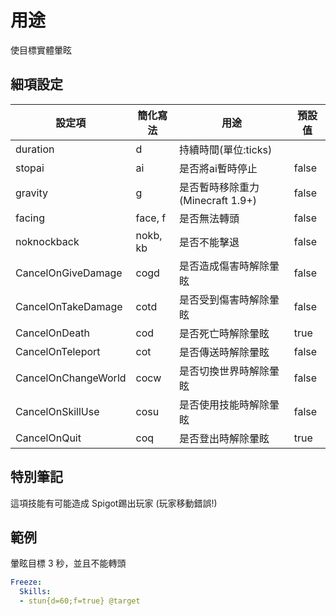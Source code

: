用途
==============

使目標實體暈眩

細項設定
----------

| 設定項 | 簡化寫法 | 用途 | 預設值 |
|---------------------|---------|--------------------------------------------------------------------------------------------------------------|---------------|
| duration| d   | 持續時間(單位:ticks) |   |
| stopai  | ai  | 是否將ai暫時停止| false |
| gravity | g   | 是否暫時移除重力 (Minecraft 1.9+) | false |
| facing  | face, f | 是否無法轉頭| false |
| noknockback | nokb, kb | 是否不能擊退| false |
| CancelOnGiveDamage  | cogd| 是否造成傷害時解除暈眩| false |
| CancelOnTakeDamage  | cotd| 是否受到傷害時解除暈眩  | false |
| CancelOnDeath   | cod | 是否死亡時解除暈眩 | true  |
| CancelOnTeleport| cot | 是否傳送時解除暈眩 | false |
| CancelOnChangeWorld | cocw| 是否切換世界時解除暈眩 | false |
| CancelOnSkillUse| cosu| 是否使用技能時解除暈眩  | false |
| CancelOnQuit| coq | 是否登出時解除暈眩  | true  |

  

特別筆記
-------------
這項技能有可能造成 Spigot踢出玩家 (玩家移動錯誤!)

範例
--------

暈眩目標 3 秒，並且不能轉頭
```yml
Freeze:
  Skills:
  - stun{d=60;f=true} @target
```